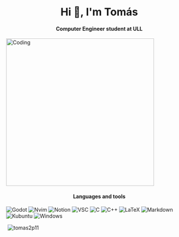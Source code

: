 <h1 align="center">Hi 👋, I'm Tomás</h1>
<h4 align="center">Computer Engineer student at ULL</h4>

<img align="center" alt="Coding" width="400" src="https://media.tenor.com/44W7Kpj5yOcAAAAC/8bit.gif"> 

<h4 align="center">Languages and tools</h4>
<p align="left">

![Godot](https://img.shields.io/badge/GODOT-%23FFFFFF.svg?style=for-the-badge&logo=godot-engine)
![Nvim](https://img.shields.io/badge/NeoVim-%2357A143.svg?&style=for-the-badge&logo=neovim&logoColor=white)
![Notion](https://img.shields.io/badge/Notion-%23000000.svg?style=for-the-badge&logo=notion&logoColor=white)
![VSC](https://img.shields.io/badge/Visual%20Studio%20Code-0078d7.svg?style=for-the-badge&logo=visual-studio-code&logoColor=white)
![C](https://img.shields.io/badge/c-%2300599C.svg?style=for-the-badge&logo=c&logoColor=white)
![C++](https://img.shields.io/badge/c++-%2300599C.svg?style=for-the-badge&logo=c%2B%2B&logoColor=white)
![LaTeX](https://img.shields.io/badge/latex-%23008080.svg?style=for-the-badge&logo=latex&logoColor=white)
![Markdown](https://img.shields.io/badge/markdown-%23000000.svg?style=for-the-badge&logo=markdown&logoColor=white)
![Kubuntu](https://img.shields.io/badge/-KUbuntu-%230079C1?style=for-the-badge&logo=kubuntu&logoColor=white)
![Windows](https://img.shields.io/badge/Windows-0078D6?style=for-the-badge&logo=windows&logoColor=white)
</p>

<p>&nbsp;<img align="center" src="https://github-readme-stats.vercel.app/api?username=tomas2p11&show_icons=true&theme=dark&hide_border=true&locale=es" alt="tomas2p11" /></p>

<!--
<h4 align="left">Languages and Tools:</h4>
<p align="left"> <a href="https://www.gnu.org/software/bash/" target="_blank" rel="noreferrer"> <img src="https://www.vectorlogo.zone/logos/gnu_bash/gnu_bash-icon.svg" alt="bash" width="40" height="40"/> </a> <a href="https://www.cprogramming.com/" target="_blank" rel="noreferrer"> <img src="https://raw.githubusercontent.com/devicons/devicon/master/icons/c/c-original.svg" alt="c" width="40" height="40"/> </a> <a href="https://www.w3schools.com/cpp/" target="_blank" rel="noreferrer"> <img src="https://raw.githubusercontent.com/devicons/devicon/master/icons/cplusplus/cplusplus-original.svg" alt="cplusplus" width="40" height="40"/> </a> <a href="https://www.linux.org/" target="_blank" rel="noreferrer"> <img src="https://raw.githubusercontent.com/devicons/devicon/master/icons/linux/linux-original.svg" alt="linux" width="40" height="40"/> </a> </p>

<p><img align="center" src="https://github-readme-stats.vercel.app/api/top-langs?username=tomas2p11&show_icons=true&theme=dark&hide_border=true&locale=es&layout=compact" alt="tomas2p11" /></p>

<p><img align="center" src="https://github-readme-streak-stats.herokuapp.com/?user=tomas2p11&theme=dark" alt="tomas2p11" /></p>
-->
